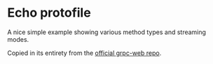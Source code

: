 # Echo protofile

A nice simple example showing various method types and streaming modes.

Copied in its entirety from the
[official grpc-web repo](https://github.com/grpc/grpc-web/blob/92aa9f8fc8e7af4aadede52ea075dd5790a63b62/net/grpc/gateway/examples/echo/echo.proto).

